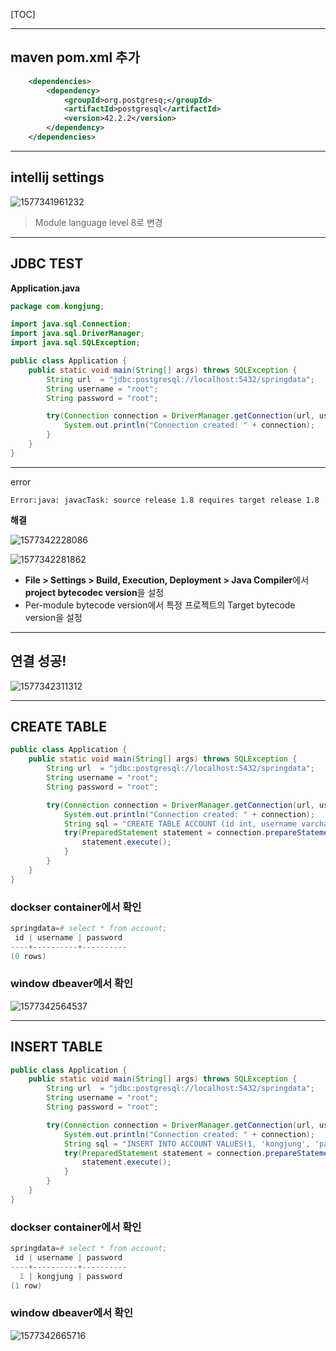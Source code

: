 [TOC]

---

## maven pom.xml 추가

```xml
    <dependencies>
        <dependency>
            <groupId>org.postgresq;</groupId>
            <artifactId>postgresql</artifactId>
            <version>42.2.2</version>
        </dependency>
    </dependencies>
```

---

## intellij settings

![1577341961232](assets/1577341961232.png)

> Module language level 8로 변경

---

## JDBC TEST

**Application.java**

```java
package com.kongjung;

import java.sql.Connection;
import java.sql.DriverManager;
import java.sql.SQLException;

public class Application {
    public static void main(String[] args) throws SQLException {
        String url  = "jdbc:postgresql://localhost:5432/springdata";
        String username = "root";
        String password = "root";

        try(Connection connection = DriverManager.getConnection(url, username, password)) {
            System.out.println("Connection created: " + connection);
        }
    }
}
```

---

error

```
Error:java: javacTask: source release 1.8 requires target release 1.8
```

**해결**

![1577342228086](assets/1577342228086.png)

![1577342281862](assets/1577342281862.png)

- **File > Settings > Build, Execution, Deployment > Java Compiler**에서 **project bytecodec version**을 설정
- Per-module bytecode version에서 특정 프로젝트의 Target bytecode version을 설정

---

## 연결 성공!

![1577342311312](assets/1577342311312.png)

---

## CREATE TABLE

```java
public class Application {
    public static void main(String[] args) throws SQLException {
        String url  = "jdbc:postgresql://localhost:5432/springdata";
        String username = "root";
        String password = "root";

        try(Connection connection = DriverManager.getConnection(url, username, password)) {
            System.out.println("Connection created: " + connection);
            String sql = "CREATE TABLE ACCOUNT (id int, username varchar(255), password varchar(255));";
            try(PreparedStatement statement = connection.prepareStatement((sql))){
                statement.execute();
            }
        }
    }
}
```

### dockser container에서 확인

```powershell
springdata=# select * from account;
 id | username | password
----+----------+----------
(0 rows)
```

### window dbeaver에서 확인

![1577342564537](assets/1577342564537.png)

---

## INSERT TABLE

```java
public class Application {
    public static void main(String[] args) throws SQLException {
        String url  = "jdbc:postgresql://localhost:5432/springdata";
        String username = "root";
        String password = "root";

        try(Connection connection = DriverManager.getConnection(url, username, password)) {
            System.out.println("Connection created: " + connection);
            String sql = "INSERT INTO ACCOUNT VALUES(1, 'kongjung', 'password');";
            try(PreparedStatement statement = connection.prepareStatement((sql))){
                statement.execute();
            }
        }
    }
}
```

### dockser container에서 확인

```powershell
springdata=# select * from account;
 id | username | password
----+----------+----------
  1 | kongjung | password
(1 row)
```

### window dbeaver에서 확인

![1577342665716](assets/1577342665716.png)















